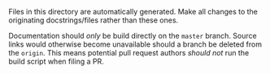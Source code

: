 Files in this directory are automatically generated. Make
all changes to the originating docstrings/files rather than these ones.

Documentation should *only* be build directly on the `master` branch.
Source links would otherwise become unavailable should a branch be
deleted from the `origin`. This means potential pull request authors
*should not* run the build script when filing a PR.
